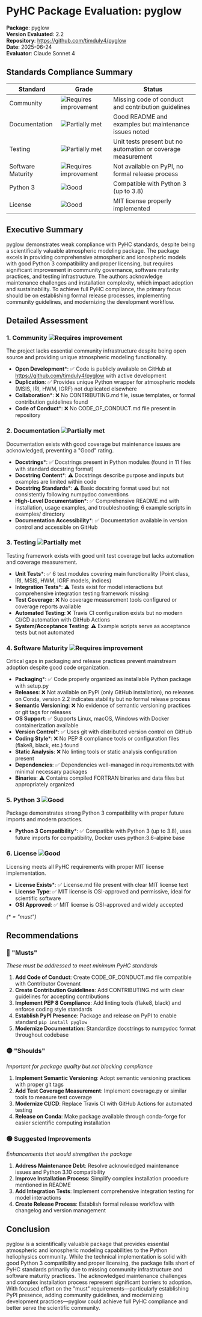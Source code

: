 # PyHC Package Evaluation: pyglow

**Package**: pyglow  
**Version Evaluated**: 2.2  
**Repository**: https://github.com/timduly4/pyglow  
**Date**: 2025-06-24  
**Evaluator**: Claude Sonnet 4  

## Standards Compliance Summary

| Standard | Grade | Status |
|----------|-------|--------|
| Community | ![Requires improvement](https://img.shields.io/badge/Requires%20improvement-red.svg) | Missing code of conduct and contribution guidelines |
| Documentation | ![Partially met](https://img.shields.io/badge/Partially%20met-orange.svg) | Good README and examples but maintenance issues noted |
| Testing | ![Partially met](https://img.shields.io/badge/Partially%20met-orange.svg) | Unit tests present but no automation or coverage measurement |
| Software Maturity | ![Requires improvement](https://img.shields.io/badge/Requires%20improvement-red.svg) | Not available on PyPI, no formal release process |
| Python 3 | ![Good](https://img.shields.io/badge/Good-brightgreen.svg) | Compatible with Python 3 (up to 3.8) |
| License | ![Good](https://img.shields.io/badge/Good-brightgreen.svg) | MIT license properly implemented |

## Executive Summary

pyglow demonstrates weak compliance with PyHC standards, despite being a scientifically valuable atmospheric modeling package. The package excels in providing comprehensive atmospheric and ionospheric models with good Python 3 compatibility and proper licensing, but requires significant improvement in community governance, software maturity practices, and testing infrastructure. The authors acknowledge maintenance challenges and installation complexity, which impact adoption and sustainability. To achieve full PyHC compliance, the primary focus should be on establishing formal release processes, implementing community guidelines, and modernizing the development workflow.

## Detailed Assessment

### 1. Community ![Requires improvement](https://img.shields.io/badge/Requires%20improvement-red.svg)

The project lacks essential community infrastructure despite being open source and providing unique atmospheric modeling functionality.

- **Open Development**\*: ✅ Code is publicly available on GitHub at https://github.com/timduly4/pyglow with active development
- **Duplication**: ✅ Provides unique Python wrapper for atmospheric models (MSIS, IRI, HWM, IGRF) not duplicated elsewhere
- **Collaboration**\*: ❌ No CONTRIBUTING.md file, issue templates, or formal contribution guidelines found
- **Code of Conduct**\*: ❌ No CODE_OF_CONDUCT.md file present in repository

### 2. Documentation ![Partially met](https://img.shields.io/badge/Partially%20met-orange.svg)

Documentation exists with good coverage but maintenance issues are acknowledged, preventing a "Good" rating.

- **Docstrings**\*: ✅ Docstrings present in Python modules (found in 11 files with standard docstring format)
- **Docstring Content**\*: ⚠️ Docstrings describe purpose and inputs but examples are limited within code
- **Docstring Standards**\*: ⚠️ Basic docstring format used but not consistently following numpydoc conventions
- **High-Level Documentation**\*: ✅ Comprehensive README.md with installation, usage examples, and troubleshooting; 6 example scripts in examples/ directory
- **Documentation Accessibility**\*: ✅ Documentation available in version control and accessible on GitHub

### 3. Testing ![Partially met](https://img.shields.io/badge/Partially%20met-orange.svg)

Testing framework exists with good unit test coverage but lacks automation and coverage measurement.

- **Unit Tests**\*: ✅ 6 test modules covering main functionality (Point class, IRI, MSIS, HWM, IGRF models, indices)
- **Integration Tests**\*: ⚠️ Tests exist for model interactions but comprehensive integration testing framework missing
- **Test Coverage**: ❌ No coverage measurement tools configured or coverage reports available
- **Automated Testing**: ❌ Travis CI configuration exists but no modern CI/CD automation with GitHub Actions
- **System/Acceptance Testing**: ⚠️ Example scripts serve as acceptance tests but not automated

### 4. Software Maturity ![Requires improvement](https://img.shields.io/badge/Requires%20improvement-red.svg)

Critical gaps in packaging and release practices prevent mainstream adoption despite good code organization.

- **Packaging**\*: ✅ Code properly organized as installable Python package with setup.py
- **Releases**: ❌ Not available on PyPI (only GitHub installation), no releases on Conda, version 2.2 indicates stability but no formal release process
- **Semantic Versioning**: ❌ No evidence of semantic versioning practices or git tags for releases
- **OS Support**: ✅ Supports Linux, macOS, Windows with Docker containerization available
- **Version Control**\*: ✅ Uses git with distributed version control on GitHub
- **Coding Style**\*: ❌ No PEP 8 compliance tools or configuration files (flake8, black, etc.) found
- **Static Analysis**: ❌ No linting tools or static analysis configuration present
- **Dependencies**: ✅ Dependencies well-managed in requirements.txt with minimal necessary packages
- **Binaries**: ⚠️ Contains compiled FORTRAN binaries and data files but appropriately organized

### 5. Python 3 ![Good](https://img.shields.io/badge/Good-brightgreen.svg)

Package demonstrates strong Python 3 compatibility with proper future imports and modern practices.

- **Python 3 Compatibility**\*: ✅ Compatible with Python 3 (up to 3.8), uses future imports for compatibility, Docker uses python:3.6-alpine base

### 6. License ![Good](https://img.shields.io/badge/Good-brightgreen.svg)

Licensing meets all PyHC requirements with proper MIT license implementation.

- **License Exists**\*: ✅ License.md file present with clear MIT license text
- **License Type**: ✅ MIT license is OSI-approved and permissive, ideal for scientific software
- **OSI Approved**: ✅ MIT license is OSI-approved and widely accepted

*(\* = "must")*

## Recommendations

### 🔴 "Musts"
*These must be addressed to meet minimum PyHC standards*

1. **Add Code of Conduct**: Create CODE_OF_CONDUCT.md file compatible with Contributor Covenant
2. **Create Contribution Guidelines**: Add CONTRIBUTING.md with clear guidelines for accepting contributions
3. **Implement PEP 8 Compliance**: Add linting tools (flake8, black) and enforce coding style standards
4. **Establish PyPI Presence**: Package and release on PyPI to enable standard `pip install pyglow`
5. **Modernize Documentation**: Standardize docstrings to numpydoc format throughout codebase

### 🟡 "Shoulds" 
*Important for package quality but not blocking compliance*

1. **Implement Semantic Versioning**: Adopt semantic versioning practices with proper git tags
2. **Add Test Coverage Measurement**: Implement coverage.py or similar tools to measure test coverage
3. **Modernize CI/CD**: Replace Travis CI with GitHub Actions for automated testing
4. **Release on Conda**: Make package available through conda-forge for easier scientific computing installation

### 🟢 Suggested Improvements
*Enhancements that would strengthen the package*

1. **Address Maintenance Debt**: Resolve acknowledged maintenance issues and Python 3.10 compatibility
2. **Improve Installation Process**: Simplify complex installation procedure mentioned in README
3. **Add Integration Tests**: Implement comprehensive integration testing for model interactions
4. **Create Release Process**: Establish formal release workflow with changelog and version management

## Conclusion

pyglow is a scientifically valuable package that provides essential atmospheric and ionospheric modeling capabilities to the Python heliophysics community. While the technical implementation is solid with good Python 3 compatibility and proper licensing, the package falls short of PyHC standards primarily due to missing community infrastructure and software maturity practices. The acknowledged maintenance challenges and complex installation process represent significant barriers to adoption. With focused effort on the "must" requirements—particularly establishing PyPI presence, adding community guidelines, and modernizing development practices—pyglow could achieve full PyHC compliance and better serve the scientific community.